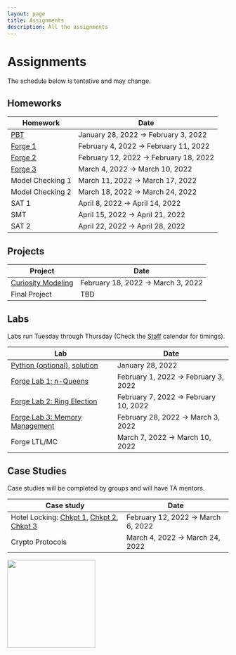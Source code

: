 ```yaml
---
layout: page
title: Assignments
description: All the assignments
---
```


# Assignments
The schedule below is tentative and may change. 

## Homeworks

| Homework  | Date |
| ------------- | -------------|
| [PBT](https://docs.google.com/document/d/1UL5b1v0MToPQr68EENIOh1kzVKjVg8e016rI4xE1FnA/preview)	| January 28, 2022 → February 3, 2022 |
| [Forge 1](https://docs.google.com/document/d/1_bpjwsvGFZwwT7KSxFm3w_yEorK3wbgZI5FUhVtfak4/preview) | February 4, 2022 → February 11, 2022 |
| [Forge 2](https://docs.google.com/document/d/1qU45iY7MCrVoPKIeXM29NerneFcYNJJAQfSh1DBsubA/preview) |	February 12, 2022 → February 18, 2022 |
| [Forge 3](https://docs.google.com/document/d/1YP5eMLpUSHvTQ6B3OkNR1p5ZFk1nmuIDZPfs8t6HdXg/edit?usp=sharing) |	March 4, 2022 → March 10, 2022 |
| Model Checking 1  |	March 11, 2022 → March 17, 2022 |
| Model Checking 2  |	March 18, 2022 → March 24, 2022 |
| SAT 1 |	April 8, 2022 → April 14, 2022 |
| SMT |	April 15, 2022 → April 21, 2022 |
| SAT 2	| April 22, 2022 → April 28, 2022 |



## Projects

| Project  | Date |
| ------------- | ------------- |
| [Curiosity Modeling](https://docs.google.com/document/d/1q-Hx6ruX2x4yqUOqWgvwPqHVu3Hc-OtflA2YskoEYdc/preview) | February 18, 2022 → March 3, 2022 |
| Final Project | TBD |

## Labs
Labs run Tuesday through Thursday (Check the [Staff](https://csci1710.github.io/2022/staff/) calendar for timings). 

| Lab | Date |
| ------------- | ------------- |
| [Python (optional)](https://docs.google.com/document/d/1xt_kBVyL6Sl-liyvuTFlVLiPYvX-89PcEaSP__-pXMc/preview), [solution](https://drive.google.com/file/d/157n0kpeM4A00_pnwlU8pKaq4INZemedJ/preview) | 	January 28, 2022 | 
| [Forge Lab 1: n-Queens](https://docs.google.com/document/d/1tyoqJ27Nn_2v73A_xvNAC7AaJTvBnITcEx8lNqsHlRU/preview) |	February 1, 2022 → February 3, 2022 |
| [Forge Lab 2: Ring Election](https://docs.google.com/document/d/1HnCJpk9rqFPSs_YUUVvqSjfAghZZ-WGQ3oZZHPIeju0/preview) |	February 7, 2022 → February 10, 2022 |
| [Forge Lab 3: Memory Management](https://docs.google.com/document/d/1IYWrzn4i5bo6TfmSgDyiczYWQX_pIziQbnFeRfTjOSs/preview) |	February 28, 2022 → March 3, 2022 |
| Forge LTL/MC |	March 7, 2022 → March 10, 2022 |

## Case Studies
Case studies will be completed by groups and will have TA mentors. 

| Case study | Date |
| ------------- | ------------- |
| Hotel Locking: [Chkpt 1](https://docs.google.com/document/d/1_Yx--lT_WEINnMRW_PtlISmvTkmKxK3PVFrN486J-TU/preview), [Chkpt 2](https://docs.google.com/document/d/1XCw6G9TAgqRbTovD6xGvYZ25yKMY4h-VaNv97vuCCtg/preview), [Chkpt 3](https://docs.google.com/document/d/1rM7hsTog1KEPPNMEOwFALYj47HuP9XEznz91xd5xMKo/preview) | February 12, 2022 → March 6, 2022 |
| Crypto Protocols |  March 4, 2022 → March 24, 2022 |

<img src="https://csci1710.github.io//2022/assets/images/07.jpg" align="center" width="200">

<!-- 
{% for schedule in site.schedules %}
{{ schedule }}
{% endfor %} -->
